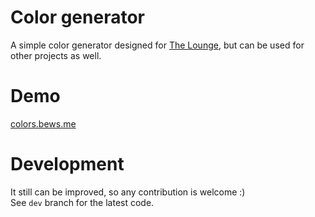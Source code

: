 # Color generator
A simple color generator designed for [The Lounge](https://github.com/thelounge/lounge), but can be used for other projects as well.

# Demo
[colors.bews.me](https://colors.bews.me/)

# Development
It still can be improved, so any contribution is welcome :)  
See `dev` branch for the latest code.